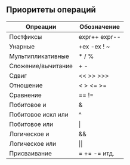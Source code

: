 ## Приоритеты операций

| Опреации           | Обозначение   |
|--------------------|---------------|
| Постфиксы          | expr++ expr-- |
| Унарные            | +ex -ex ! ~   |
| Мультипликативные  | * / %         |
| Сложение/вычитание | + -           |
| Сдвиг              | << >> >>>     |
| Отношение          | < > <= >=     |
| Сравнение          | == !=         |
| Побитовое и        | &             |
| Побитовое искл или | ^             |
| Побитовое или      | &#124;        |
| Логическое и       | &&            |
| Логическое или     |  &#124;&#124; |
| Присваивание       | = += -= итд.  | 